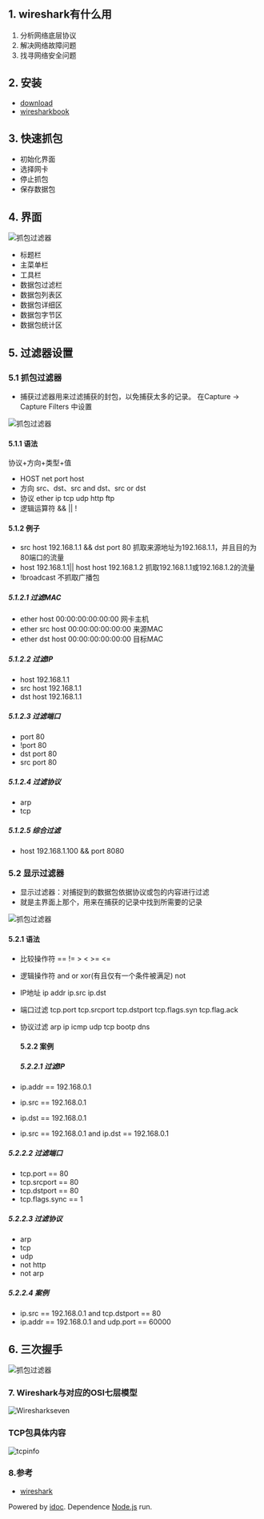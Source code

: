 ## 1\. wireshark有什么用

1.  分析网络底层协议
2.  解决网络故障问题
3.  找寻网络安全问题

## 2\. 安装

-   [download](https://www.wireshark.org/download.html)
-   [wiresharkbook](http://wiresharkbook.com/)

## 3\. 快速抓包

-   初始化界面
-   选择网卡
-   停止抓包
-   保存数据包

## 4\. 界面

![抓包过滤器](http://img.zhufengpeixun.cn/wiresharklayout.png)

-   标题栏
-   主菜单栏
-   工具栏
-   数据包过滤栏
-   数据包列表区
-   数据包详细区
-   数据包字节区
-   数据包统计区

## 5\. 过滤器设置

### 5.1 抓包过滤器

-   捕获过滤器用来过滤捕获的封包，以免捕获太多的记录。 在Capture -> Capture Filters 中设置

![抓包过滤器](http://img.zhufengpeixun.cn/wireshareprotocal.jpg)

#### 5.1.1 语法

协议+方向+类型+值

-   HOST net port host
-   方向 src、dst、src and dst、src or dst
-   协议 ether ip tcp udp http ftp
-   逻辑运算符 && || !

#### 5.1.2 例子

-   src host 192.168.1.1 && dst port 80 抓取来源地址为192.168.1.1，并且目的为80端口的流量
-   host 192.168.1.1|| host host 192.168.1.2 抓取192.168.1.1或192.168.1.2的流量
-   !broadcast 不抓取广播包

##### 5.1.2.1 过滤MAC

-   ether host 00:00:00:00:00:00 网卡主机
-   ether src host 00:00:00:00:00:00 来源MAC
-   ether dst host 00:00:00:00:00:00 目标MAC

##### 5.1.2.2 过滤IP

-   host 192.168.1.1
-   src host 192.168.1.1
-   dst host 192.168.1.1

##### 5.1.2.3 过滤端口

-   port 80
-   !port 80
-   dst port 80
-   src port 80

##### 5.1.2.4 过滤协议

-   arp
-   tcp

##### 5.1.2.5 综合过滤

-   host 192.168.1.100 && port 8080

### 5.2 显示过滤器

-   显示过滤器：对捕捉到的数据包依据协议或包的内容进行过滤
-   就是主界面上那个，用来在捕获的记录中找到所需要的记录

![抓包过滤器](http://img.zhufengpeixun.cn/wireshareshow.jpg)

#### 5.2.1 语法

-   比较操作符 == != > < >= <=
-   逻辑操作符 and or xor(有且仅有一个条件被满足) not
-   IP地址 ip addr ip.src ip.dst
-   端口过滤 tcp.port tcp.srcport tcp.dstport tcp.flags.syn tcp.flag.ack
-   协议过滤 arp ip icmp udp tcp bootp dns
    
    #### 5.2.2 案例
    
    ##### 5.2.2.1 过滤IP
    
-   ip.addr == 192.168.0.1
-   ip.src == 192.168.0.1
-   ip.dst == 192.168.0.1
-   ip.src == 192.168.0.1 and ip.dst == 192.168.0.1

##### 5.2.2.2 过滤端口

-   tcp.port == 80
-   tcp.srcport == 80
-   tcp.dstport == 80
-   tcp.flags.sync == 1

##### 5.2.2.3 过滤协议

-   arp
-   tcp
-   udp
-   not http
-   not arp

##### 5.2.2.4 案例

-   ip.src == 192.168.0.1 and tcp.dstport == 80
-   ip.addr == 192.168.0.1 and udp.port == 60000

## 6\. 三次握手

![抓包过滤器](http://img.zhufengpeixun.cn/tcpconnect.png)

### 7\. Wireshark与对应的OSI七层模型

![Wiresharkseven](http://img.zhufengpeixun.cn/Wiresharkseven.jpg)

### TCP包具体内容

![tcpinfo](http://img.zhufengpeixun.cn/tcpinfo.jpg)

### 8.参考

-   [wireshark](https://www.cnblogs.com/TankXiao/archive/2012/10/10/2711777.html)

Powered by [idoc](https://github.com/jaywcjlove/idoc). Dependence [Node.js](https://nodejs.org) run.